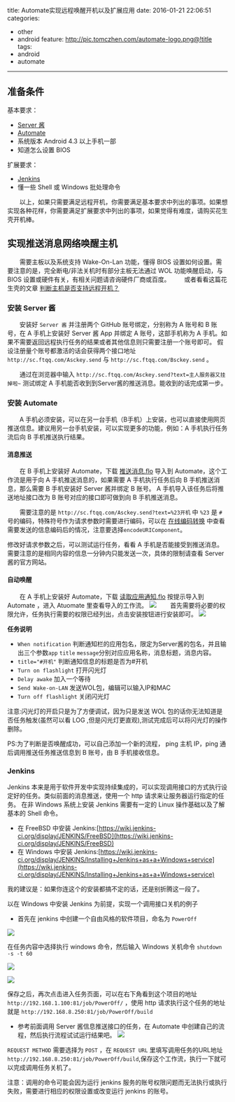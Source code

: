 title: Automate实现远程唤醒开机以及扩展应用
date: 2016-01-21 22:06:51
categories: 
  - other
  - android
feature: http://pic.tomczhen.com/automate-logo.png@!title
tags: 
  - android
  - automate
---
<h2 id="readme">准备条件</h2>

基本要求：
* [Server 酱](http://sc.ftqq.com/2.version)
* [Automate](http://www.coolapk.com/apk/com.llamalab.automate)
* 系统版本 Android 4.3 以上手机一部
* 知道怎么设置 BIOS

扩展要求：
* [Jenkins](https://jenkins-ci.org/)
* 懂一些 Shell 或 Windows 批处理命令

　　以上，如果只需要满足远程开机，你需要满足基本要求中列出的事项。如果想实现各种花样，你需要满足扩展要求中列出的事项，如果觉得有难度，请购买花生壳开机棒。

<h2 id="wol">实现推送消息网络唤醒主机</h2>

　　需要主板以及系统支持 Wake-On-Lan 功能，懂得 BIOS 设置如何设置。需要注意的是，完全断电/非法关机时有部分主板无法通过 WOL 功能唤醒启动，与 BIOS 设置或硬件有关，有相关问题请咨询硬件厂商或百度。
　　或者看看这篇花生壳的文章 [判断主机是否支持远程开机？](http://service.oray.com/question/1331.html)

<!-- more -->

<h3 id="serverchan">安装 Server 酱</h3>

　　安装好 `Server 酱` 并注册两个 GitHub 账号绑定，分别称为 A 账号和 B 账号，在 A 手机上安装好 Server 酱 App 并绑定 A 账号，这部手机称为 A 手机。如果不需要返回远程执行任务的结果或者其他信息则只需要注册一个账号即可。
假设注册量个账号都激活的话会获得两个接口地址 `http://sc.ftqq.com/Asckey.send` 与 `http://sc.ftqq.com/Bsckey.send` 。

　　通过在浏览器中输入 `http://sc.ftqq.com/Asckey.send?text=主人服务器又挂掉啦~` 测试绑定 A 手机能否收到到Server酱的推送消息。能收到的话完成第一步。

<h3 id="automate">安装 Automate </h3>

　　A 手机必须安装，可以在另一台手机（B手机）上安装，也可以直接使用网页推送信息。建议用另一台手机安装，可以实现更多的功能，例如：A 手机执行任务流后向 B 手机推送执行结果。

<h4 id="push">消息推送</h4>

　　在 B 手机上安装好 Automate，下载 [推送消息.flo](http://pan.baidu.com/s/1dEaxemP) 导入到 Automate，这个工作流是用于向 A 手机推送消息的，如果需要 A 手机执行任务后向 B 手机推送消息，那么需要 B 手机安装好 Server 酱并绑定 B 账号。
A 手机导入该任务后将推送地址接口改为 B 账号对应的接口即可做到向 B 手机推送消息。

　　需要注意的是 `http://sc.ftqq.com/Asckey.send?text=%23开机` 中 `%23` 是 `#` 号的编码，特殊符号作为请求参数时需要进行编码，可以在 [在线编码转换](http://tool.oschina.net/encode?type=4) 中查看需要发送的信息编码后的情况，注意要选择`encodeURIComponent`。

修改好请求参数之后，可以测试运行任务，看看 A 手机是否能接受到推送消息。需要注意的是相同内容的信息一分钟内只能发送一次，具体的限制请查看 Server 酱的官方网站。

<h4 id="wolflo">自动唤醒</h4>

　　在 A 手机上安装好 Automate，下载 [读取应用通知.flo](http://pan.baidu.com/s/1o7ux4lO) 按提示导入到 Automate ，进入 Atuomate 里查看导入的工作流。
![](http://tomczhen.oss-cn-shenzhen.aliyuncs.com/Screenshot_20160121-210613.png)
　　首先需要将必要的权限允许，任务执行需要的权限已经列出，点击安装按钮进行安装即可。
![](http://tomczhen.oss-cn-shenzhen.aliyuncs.com/Screenshot_20160121-210647.png)

**任务说明**

* `When notification`
判断通知栏的应用包名，限定为Server酱的包名，并且输出三个参数`app` `title` `message`分别对应应用名称，消息标题，消息内容。
* `title="#开机"`
判断通知信息的标题是否为#开机
* `Turn on flashlight`
打开闪光灯
* `Delay awake`
加入一个等待
* `Send Wake-on-LAN`
发送WOL包，编辑可以输入IP和MAC
* `Turn off flashlight`
关闭闪光灯

注意:闪光灯的开启只是为了方便调试，因为只是发送 WOL 包的话你无法知道是否任务触发(虽然可以看 LOG ,但是闪光灯更直观),测试完成后可以将闪光灯的操作删除。
    
PS:为了判断是否唤醒成功，可以自己添加一个新的流程， ping 主机 IP，ping 通后调用推送任务推送信息到 B 账号，由 B 手机接收信息。
    
<h3 id="jenkins">Jenkins</h3>

Jenkins 本来是用于软件开发中实现持续集成的，可以实现调用接口的方式执行设定好的任务。类似前面的消息推送，使用一个 http 请求来让服务器运行指定的任务。
在非 Windows 系统上安装 Jenkins 需要有一定的 Linux 操作基础以及了解基本的 Shell 命令。

* 在 FreeBSD 中安装 Jenkins:[https://wiki.jenkins-ci.org/display/JENKINS/FreeBSD](https://wiki.jenkins-ci.org/display/JENKINS/FreeBSD)
* 在 Windows 中安装 Jenkins:[https://wiki.jenkins-ci.org/display/JENKINS/Installing+Jenkins+as+a+Windows+service](https://wiki.jenkins-ci.org/display/JENKINS/Installing+Jenkins+as+a+Windows+service)

我的建议是：如果你连这个的安装都搞不定的话，还是别折腾这一段了。

以在 Windows 中安装 Jenkins 为前提，实现一个调用接口关机的例子
* 首先在 jenkins 中创建一个自由风格的软件项目，命名为 `PowerOff`

![](http://tomczhen.oss-cn-shenzhen.aliyuncs.com/20160122105222.png)

在任务内容中选择执行 windows 命令，然后输入 Windows 关机命令 `shutdown -s -t 60`

![](http://tomczhen.oss-cn-shenzhen.aliyuncs.com/20160122105249.png)

![](http://tomczhen.oss-cn-shenzhen.aliyuncs.com/20160122105406.png)

保存之后，再次点击进入任务页面，可以在右下角看到这个项目的地址 `http://192.168.1.100:81/job/PowerOff/` ，使用 http 请求执行这个任务的地址就是 `http://192.168.8.250:81/job/PowerOff/build`

* 参考前面调用 Server 酱信息推送接口的任务，在 Automate 中创建自己的流程，然后执行流程试试运行结果吧。
![](http://tomczhen.oss-cn-shenzhen.aliyuncs.com/Screenshot_20160122-110758.png)

`REQUEST METHOD` 需要选择为 `POST` ，在 `REQUEST URL` 里填写调用任务的URL地址 `http://192.168.8.250:81/job/PowerOff/build`,保存这个工作流，执行一下就可以完成调用任务关机了。

注意：调用的命令可能会因为运行 jenkins 服务的账号权限问题而无法执行或执行失败，需要进行相应的权限设置或改变运行 jenkins 的账号。
